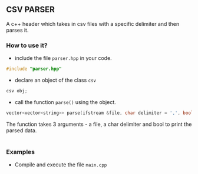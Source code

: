## CSV PARSER
A c++ header which takes in csv files with a specific delimiter and then parses it.

### How to use it?
- include the file `parser.hpp` in your code.
```cpp
#include "parser.hpp"
```
- declare an object of the class `csv`
```cpp
csv obj;
```
- call the function `parse()` using the object.
```cpp
vector<vector<string>> parse(ifstream &file, char delimiter = ',', bool print = false)
```

The function takes 3 arguments - a file, a char delimiter and bool to print the parsed data.
<br><br>

### Examples
- Compile and execute the file `main.cpp`